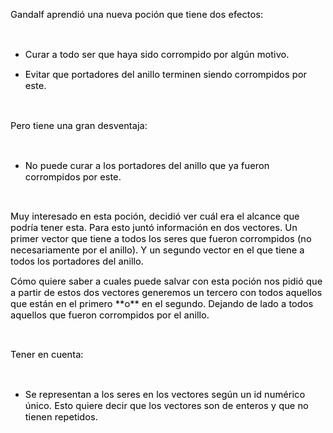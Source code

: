 <p dir="ltr" id="docs-internal-guid-77f97aaf-7fff-d85c-6e88-bdd39b356d70"><span style="font-size: 11pt;color: #000000;background-color: transparent;vertical-align: baseline;">Gandalf aprendió una nueva poción que tiene dos efectos:</span></p><p><br/></p><ul><li dir="ltr" style="font-size: 11pt;color: #000000;background-color: transparent;vertical-align: baseline;"><p dir="ltr"><span style="font-size: 11pt;color: #000000;background-color: transparent;vertical-align: baseline;">Curar a todo ser que haya sido corrompido por algún motivo.</span></p></li><li dir="ltr" style="font-size: 11pt;color: #000000;background-color: transparent;vertical-align: baseline;"><p dir="ltr"><span style="font-size: 11pt;color: #000000;background-color: transparent;vertical-align: baseline;">Evitar que portadores del anillo terminen siendo corrompidos por este.</span></p></li></ul><p><br/></p><p dir="ltr"><span style="font-size: 11pt;color: #000000;background-color: transparent;vertical-align: baseline;">Pero tiene una gran desventaja:</span></p><p><br/></p><ul><li dir="ltr" style="font-size: 11pt;color: #000000;background-color: transparent;vertical-align: baseline;"><p dir="ltr"><span style="font-size: 11pt;color: #000000;background-color: transparent;vertical-align: baseline;">No puede curar a los portadores del anillo que ya fueron corrompidos por este.</span></p></li></ul><p><br/></p><p dir="ltr"><span style="font-size: 11pt;color: #000000;background-color: transparent;vertical-align: baseline;">Muy interesado en esta poción, decidió ver cuál era el alcance que podría tener esta. Para esto juntó información en dos vectores. Un primer vector que tiene a todos los seres que fueron corrompidos (no necesariamente por el anillo). Y un segundo vector en el que tiene a todos los portadores del anillo.</span></p><p dir="ltr"><span style="font-size: 11pt;color: #000000;background-color: transparent;vertical-align: baseline;">Cómo quiere saber a cuales puede salvar con esta poción nos pidió que a partir de estos dos vectores generemos un tercero con todos aquellos que están en el primero **o** en el segundo. Dejando de lado a todos aquellos que fueron corrompidos por el anillo.</span></p><p><br/></p><p dir="ltr"><span style="font-size: 11pt;color: #000000;background-color: transparent;vertical-align: baseline;">Tener en cuenta:</span></p><p><br/></p><ul><li dir="ltr" style="font-size: 11pt;color: #000000;background-color: transparent;vertical-align: baseline;"><p dir="ltr"><span style="font-size: 11pt;color: #000000;background-color: transparent;vertical-align: baseline;">Se representan a los seres en los vectores según un id numérico único. Esto quiere decir que los vectores son de enteros y que no tienen repetidos.</span></p></li></ul>